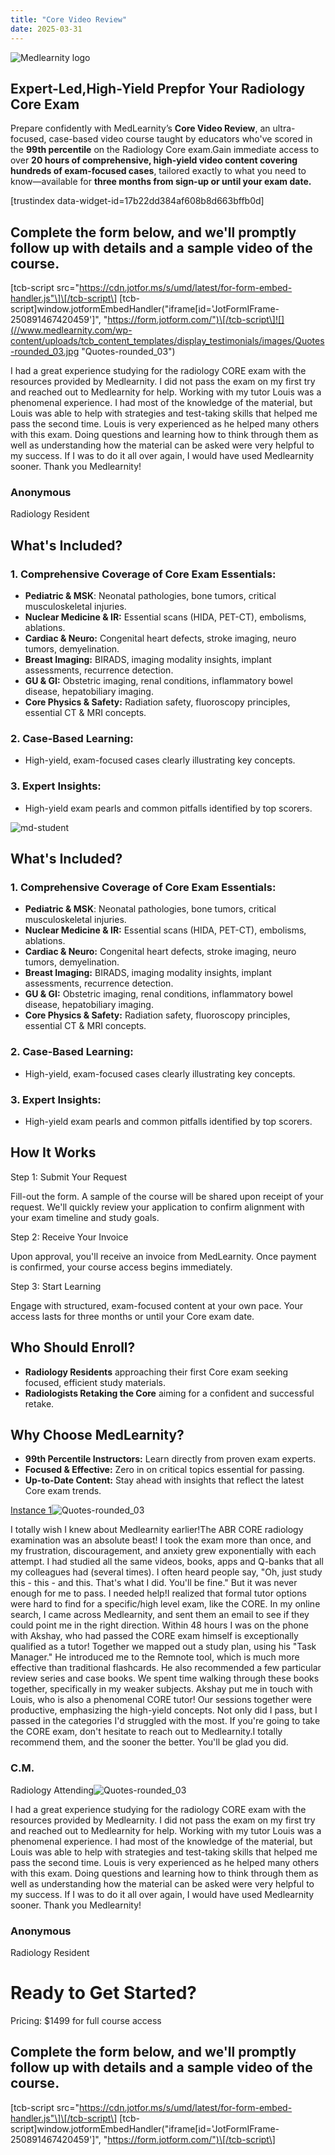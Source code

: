 ```yaml
---
title: "Core Video Review"
date: 2025-03-31
---
```


![Medlearnity logo](https://www.medlearnity.com/wp-content/uploads/2020/08/logo_Med_Learnity.svg "logo_Med_Learnity")

## Expert-Led,High-Yield Prepfor Your Radiology Core Exam

Prepare confidently with MedLearnity’s **Core Video Review**, an ultra-focused, case-based video course taught by educators who've scored in the **99th percentile** on the Radiology Core exam.Gain immediate access to over **20 hours of comprehensive, high-yield video content covering hundreds of exam-focused cases**, tailored exactly to what you need to know—available for **three months from sign-up or until your exam date.**

\[trustindex data-widget-id=17b22dd384af608b8d663bffb0d\]

## Complete the form below, and we'll promptly follow up with details and a sample video of the course.

\[tcb-script src="https://cdn.jotfor.ms/s/umd/latest/for-form-embed-handler.js"\]\[/tcb-script\] \[tcb-script\]window.jotformEmbedHandler("iframe\[id='JotFormIFrame-250891467420459'\]", "https://form.jotform.com/")\[/tcb-script\]![](//www.medlearnity.com/wp-content/uploads/tcb_content_templates/display_testimonials/images/Quotes-rounded_03.jpg "Quotes-rounded_03")

I had a great experience studying for the radiology CORE exam with the resources provided by Medlearnity. I did not pass the exam on my first try and reached out to Medlearnity for help. Working with my tutor Louis was a phenomenal experience. I had most of the knowledge of the material, but Louis was able to help with strategies and test-taking skills that helped me pass the second time. Louis is very experienced as he helped many others with this exam. Doing questions and learning how to think through them as well as understanding how the material can be asked were very helpful to my success. If I was to do it all over again, I would have used Medlearnity sooner. Thank you Medlearnity!

### Anonymous

Radiology Resident

## What's Included?

### 1\. Comprehensive Coverage of Core Exam Essentials:

- **Pediatric & MSK**: Neonatal pathologies, bone tumors, critical musculoskeletal injuries.
- **Nuclear Medicine & IR:** Essential scans (HIDA, PET-CT), embolisms, ablations.
- **Cardiac & Neuro:** Congenital heart defects, stroke imaging, neuro tumors, demyelination.
- **Breast Imaging:** BIRADS, imaging modality insights, implant assessments, recurrence detection.
- **GU & GI:** Obstetric imaging, renal conditions, inflammatory bowel disease, hepatobiliary imaging.
- **Core Physics & Safety:** Radiation safety, fluoroscopy principles, essential CT & MRI concepts.

### 2\. Case-Based Learning:

- High-yield, exam-focused cases clearly illustrating key concepts.

### 3\. Expert Insights:

- High-yield exam pearls and common pitfalls identified by top scorers.

![](https://www.medlearnity.com/wp-content/uploads/2023/07/md-student.webp "md-student")

## What's Included?

### 1\. Comprehensive Coverage of Core Exam Essentials:

- **Pediatric & MSK**: Neonatal pathologies, bone tumors, critical musculoskeletal injuries.
- **Nuclear Medicine & IR:** Essential scans (HIDA, PET-CT), embolisms, ablations.
- **Cardiac & Neuro:** Congenital heart defects, stroke imaging, neuro tumors, demyelination.
- **Breast Imaging:** BIRADS, imaging modality insights, implant assessments, recurrence detection.
- **GU & GI:** Obstetric imaging, renal conditions, inflammatory bowel disease, hepatobiliary imaging.
- **Core Physics & Safety:** Radiation safety, fluoroscopy principles, essential CT & MRI concepts.

### 2\. Case-Based Learning:

- High-yield, exam-focused cases clearly illustrating key concepts.

### 3\. Expert Insights:

- High-yield exam pearls and common pitfalls identified by top scorers.

## **How It Works**

Step 1: Submit Your Request

Fill-out the form. A sample of the course will be shared upon receipt of your request. We'll quickly review your application to confirm alignment with your exam timeline and study goals.

Step 2: Receive Your Invoice

Upon approval, you'll receive an invoice from MedLearnity. Once payment is confirmed, your course access begins immediately.

Step 3: Start Learning

Engage with structured, exam-focused content at your own pace. Your access lasts for three months or until your Core exam date.

## Who Should Enroll?

- **Radiology Residents** approaching their first Core exam seeking focused, efficient study materials.
- **Radiologists Retaking the Core** aiming for a confident and successful retake.

## Why Choose MedLearnity?

- **99th Percentile Instructors:** Learn directly from proven exam experts.
- **Focused & Effective:** Zero in on critical topics essential for passing.
- **Up-to-Date Content:** Stay ahead with insights that reflect the latest Core exam trends.

[Instance 1](#)![](//www.medlearnity.com/wp-content/uploads/tcb_content_templates/display_testimonials/images/Quotes-rounded_03.jpg "Quotes-rounded_03")

I totally wish I knew about Medlearnity earlier!The ABR CORE radiology examination was an absolute beast! I took the exam more than once, and my frustration, discouragement, and anxiety grew exponentially with each attempt. I had studied all the same videos, books, apps and Q-banks that all my colleagues had (several times). I often heard people say, "Oh, just study this - this - and this. That's what I did. You'll be fine." But it was never enough for me to pass. I needed help!I realized that formal tutor options were hard to find for a specific/high level exam, like the CORE. In my online search, I came across Medlearnity, and sent them an email to see if they could point me in the right direction. Within 48 hours I was on the phone with Akshay, who had passed the CORE exam himself is exceptionally qualified as a tutor! Together we mapped out a study plan, using his "Task Manager." He introduced me to the Remnote tool, which is much more effective than traditional flashcards. He also recommended a few particular review series and case books. We spent time walking through these books together, specifically in my weaker subjects. Akshay put me in touch with Louis, who is also a phenomenal CORE tutor! Our sessions together were productive, emphasizing the high-yield concepts. Not only did I pass, but I passed in the categories I'd struggled with the most. If you're going to take the CORE exam, don't hesitate to reach out to Medlearnity.I totally recommend them, and the sooner the better. You'll be glad you did.

### C.M.

Radiology Attending![](//www.medlearnity.com/wp-content/uploads/tcb_content_templates/display_testimonials/images/Quotes-rounded_03.jpg "Quotes-rounded_03")

I had a great experience studying for the radiology CORE exam with the resources provided by Medlearnity. I did not pass the exam on my first try and reached out to Medlearnity for help. Working with my tutor Louis was a phenomenal experience. I had most of the knowledge of the material, but Louis was able to help with strategies and test-taking skills that helped me pass the second time. Louis is very experienced as he helped many others with this exam. Doing questions and learning how to think through them as well as understanding how the material can be asked were very helpful to my success. If I was to do it all over again, I would have used Medlearnity sooner. Thank you Medlearnity!

### Anonymous

Radiology Resident

# Ready to Get Started?

Pricing: $1499 for full course access

## Complete the form below, and we'll promptly follow up with details and a sample video of the course.

\[tcb-script src="https://cdn.jotfor.ms/s/umd/latest/for-form-embed-handler.js"\]\[/tcb-script\] \[tcb-script\]window.jotformEmbedHandler("iframe\[id='JotFormIFrame-250891467420459'\]", "https://form.jotform.com/")\[/tcb-script\]
